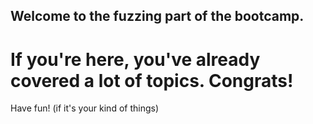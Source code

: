 ## Welcome to the fuzzing part of the bootcamp.
# If you're here, you've already covered a lot of topics. Congrats!
Have fun! (if it's your kind of things)

